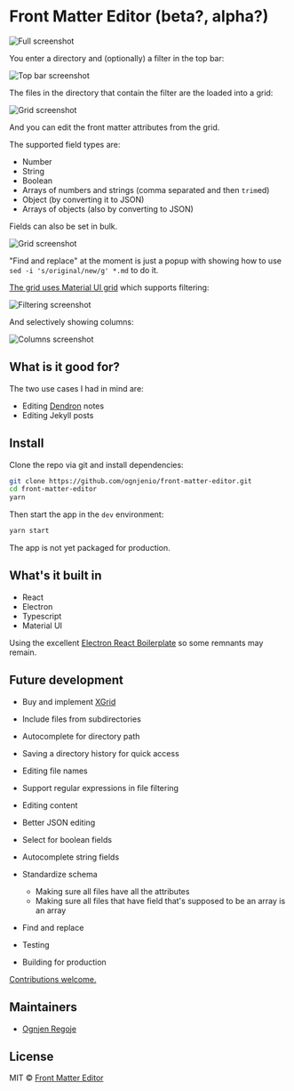 # Front Matter Editor (beta?, alpha?)

![Full screenshot](https://ognjen.io/images/front-matter-editor.gif)

You enter a directory and (optionally) a filter in the top bar:

![Top bar screenshot](https://ognjen.io/images/front-matter-editor-top-bar.png)

The files in the directory that contain the filter are the loaded into a grid:

![Grid screenshot](https://ognjen.io/images/front-matter-editor-grid.png)

And you can edit the front matter attributes from the grid.

The supported field types are:

- Number
- String
- Boolean
- Arrays of numbers and strings (comma separated and then `trim`ed)
- Object (by converting it to JSON)
- Arrays of objects (also by converting to JSON)

Fields can also be set in bulk.

![Grid screenshot](https://ognjen.io/images/front-matter-editor-bulk-set.png)

"Find and replace" at the moment is just a popup with showing how to use `sed -i 's/original/new/g' *.md` to do it.

[The grid uses Material UI grid](https://material-ui.com/components/data-grid/) which supports filtering:

![Filtering screenshot](https://ognjen.io/images/front-matter-editor-filtering.png)

And selectively showing columns:

![Columns screenshot](https://ognjen.io/images/front-matter-editor-columns.png)

## What is it good for?

The two use cases I had in mind are:

- Editing [Dendron](https://dendron.so) notes
- Editing Jekyll posts

## Install

Clone the repo via git and install dependencies:

```bash
git clone https://github.com/ognjenio/front-matter-editor.git
cd front-matter-editor
yarn
```

Then start the app in the `dev` environment:

```bash
yarn start
```

The app is not yet packaged for production.

## What's it built in

- React
- Electron
- Typescript
- Material UI

Using the excellent [Electron React Boilerplate](https://github.com/electron-react-boilerplate/electron-react-boilerplate) so some remnants may remain.

## Future development

- Buy and implement [XGrid](https://material-ui.com/components/data-grid/#commercial-version)

- Include files from subdirectories
- Autocomplete for directory path
- Saving a directory history for quick access

- Editing file names

- Support regular expressions in file filtering

- Editing content
- Better JSON editing

- Select for boolean fields
- Autocomplete string fields

- Standardize schema

  - Making sure all files have all the attributes
  - Making sure all files that have field that's supposed to be an array is an array

- Find and replace

- Testing
- Building for production

[Contributions welcome.](https://github.com/ognjenio/front-matter-editor)

## Maintainers

- [Ognjen Regoje](https://github.com/ognjenio)

## License

MIT © [Front Matter Editor](https://github.com/ognjenio/front-matter-editor)
